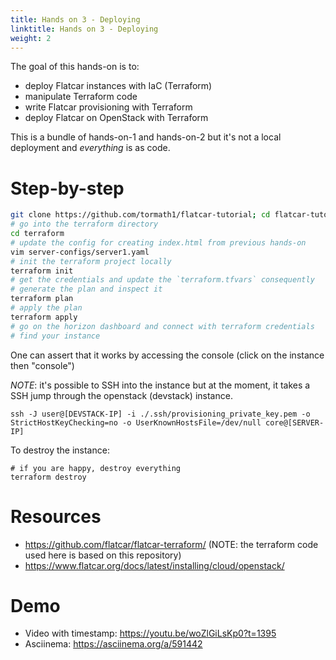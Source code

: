 ```yaml
---
title: Hands on 3 - Deploying
linktitle: Hands on 3 - Deploying
weight: 2
---
```


The goal of this hands-on is to:
* deploy Flatcar instances with IaC (Terraform)
* manipulate Terraform code
* write Flatcar provisioning with Terraform
* deploy Flatcar on OpenStack with Terraform

This is a bundle of hands-on-1 and hands-on-2 but it's not a local deployment and _everything_ is as code.

# Step-by-step

```bash
git clone https://github.com/tormath1/flatcar-tutorial; cd flatcar-tutorial/hands-on-3
# go into the terraform directory
cd terraform
# update the config for creating index.html from previous hands-on
vim server-configs/server1.yaml
# init the terraform project locally
terraform init
# get the credentials and update the `terraform.tfvars` consequently
# generate the plan and inspect it
terraform plan
# apply the plan
terraform apply
# go on the horizon dashboard and connect with terraform credentials
# find your instance
```

One can assert that it works by accessing the console (click on the instance then "console")

_NOTE_: it's possible to SSH into the instance but at the moment, it takes a SSH jump through the openstack (devstack) instance.
```
ssh -J user@[DEVSTACK-IP] -i ./.ssh/provisioning_private_key.pem -o StrictHostKeyChecking=no -o UserKnownHostsFile=/dev/null core@[SERVER-IP]
```

To destroy the instance:
```
# if you are happy, destroy everything
terraform destroy
```

# Resources

* https://github.com/flatcar/flatcar-terraform/ (NOTE: the terraform code used here is based on this repository)
* https://www.flatcar.org/docs/latest/installing/cloud/openstack/

# Demo

* Video with timestamp: https://youtu.be/woZlGiLsKp0?t=1395
* Asciinema: https://asciinema.org/a/591442


